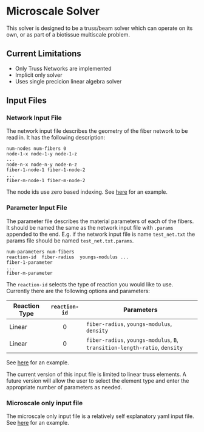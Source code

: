# Microscale Solver
This solver is designed to be a truss/beam solver which can operate on its own, or as part
of a biotissue multiscale problem.

## Current Limitations
- Only Truss Networks are implemented
- Implicit only solver
- Uses single precicion linear algebra solver

## Input Files

### Network Input File
The network input file describes the geometry of the fiber network to be read in.
It has the following description:
```
num-nodes num-fibers 0
node-1-x node-1-y node-1-z
...
node-n-x node-n-y node-n-z
fiber-1-node-1 fiber-1-node-2
...
fiber-m-node-1 fiber-m-node-2
```
The node ids use zero based indexing. See [here](./test/fiber_networks/del_4450seedL5_new_1.txt) for an example.

### Parameter Input File
The parameter file describes the material parameters of each of the fibers. It should be named the
same as the network input file with `.params` appended to the end. E.g. if the network input file
is name `test_net.txt` the params file should be named `test_net.txt.params`.

```
num-parameters num-fibers
reaction-id  fiber-radius  youngs-modulus ...
fiber-1-parameter
...
fiber-m-parameter
```
The `reaction-id` selects the type of reaction you would like to use. Currently there are the following options and parameters:

| Reaction Type | `reaction-id` | Parameters                                                                 |
|---------------|:-------------:|----------------------------------------------------------------------------|
| Linear        | 0             | `fiber-radius`, `youngs-modulus`, `density`                                |
| Linear        | 0             | `fiber-radius`, `youngs-modulus`, `B`, `transition-length-ratio`, `density`|

See [here](./test/fiber_networks/del_4450seedL5_new_1.txt.params) for an example.

The current version of this input file is limited to linear truss elements. A future version will
allow the user to select the element type and enter the appropriate number of parameters as needed.

### Microscale only input file
The microscale only input file is a relatively self explanatory yaml input file. See 
[here](./test/fiber_only.yaml) for an example.
